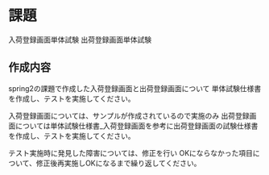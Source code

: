 # 課題

入荷登録画面単体試験
出荷登録画面単体試験

## 作成内容

spring2の課題で作成した入荷登録画面と出荷登録画面について
単体試験仕様書を作成し、テストを実施してください。

入荷登録画面については、サンプルが作成されているので実施のみ
出荷登録画面については単体試験仕様書_入荷登録画面を参考に出荷登録画面の試験仕様書を作成し、テストを実施してください。

テスト実施時に発見した障害については、修正を行い
OKにならなかった項目について、修正後再実施しOKになるまで繰り返してください。

